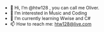 - 👋 Hi, I’m @htw128 , you can call me Oliver.
- 👀 I’m interested in Music and Coding
- 🌱 I’m currently learning Wwise and C#
- 📫 How to reach me: htw128@live.com

<!---
htw128/htw128 is a ✨ special ✨ repository because its `README.md` (this file) appears on your GitHub profile.
You can click the Preview link to take a look at your changes.
--->
